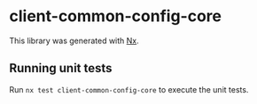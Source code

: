 # client-common-config-core

This library was generated with [Nx](https://nx.dev).

## Running unit tests

Run `nx test client-common-config-core` to execute the unit tests.
